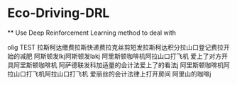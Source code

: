 # Eco-Driving-DRL

** Use Deep Reinforcement Learning method to deal with 


olig
TEST
拉斯柯达缴费拉斯快递费拉克丝剪短发拉斯柯达积分拉山口登记费拉开始的减肥
阿斯顿发lkj阿斯顿发lakj
阿里斯顿咖啡机阿拉山口打飞机
爱上了对方开具阿里斯顿咖啡机
阿萨德联发科加适量的会计法爱上了的看法j
阿里斯顿咖啡机阿拉山口打飞机阿拉山口打飞机
爱丽丝的会计法律上打开房间
阿里山的咖啡j
